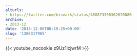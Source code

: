 ```yaml
---
alturls:
- https://twitter.com/bismark/status/408873300362670080
archive:
- 2013-12
date: '2013-12-06T08:19:25+00:00'
slug: '1386317965'
---
```


{{< youtube_nocookie z9Uz1icjwrM >}}



